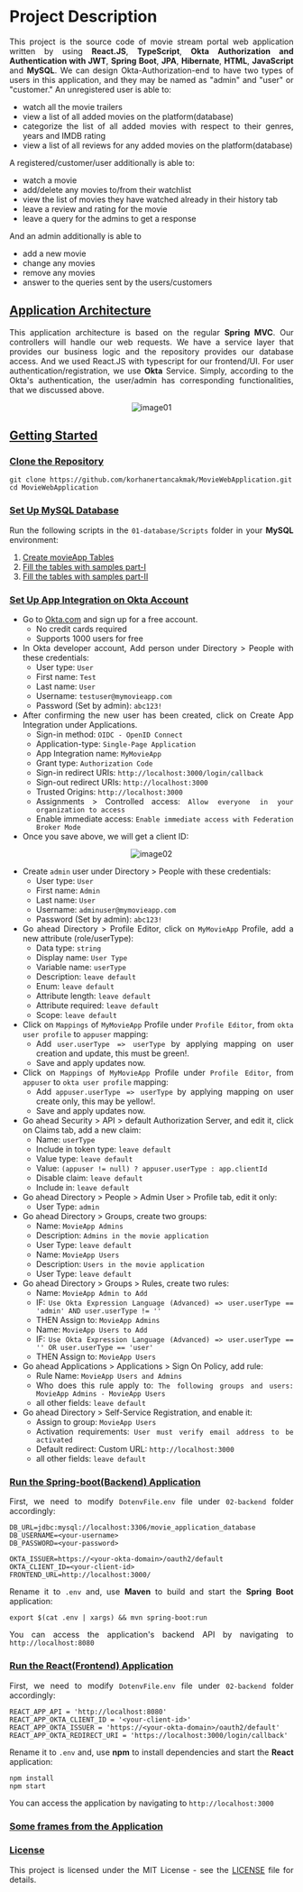 # Project Description
<div style="text-align:justify">

This project is the source code of movie stream portal web application written by using **React.JS**, 
**TypeScript**, **Okta Authorization and Authentication with JWT**, **Spring Boot**, 
**JPA**, **Hibernate**, **HTML**, **JavaScript** and **MySQL**. 
We can design Okta-Authorization-end to have two types of users in this application, 
and they may be named as "admin" and "user" or "customer."
An unregistered user is able to:

- watch all the movie trailers
- view a list of all added movies on the platform(database)
- categorize the list of all added movies with respect to their genres, years and IMDB rating
- view a list of all reviews for any added movies on the platform(database)

A registered/customer/user additionally is able to:

- watch a movie
- add/delete any movies to/from their watchlist
- view the list of movies they have watched already in their history tab
- leave a review and rating for the movie
- leave a query for the admins to get a response

And an admin additionally is able to

+ add a new movie
+ change any movies
+ remove any movies
+ answer to the queries sent by the users/customers

</div>

## [Application Architecture]()
<div style="text-align:justify">

This application architecture is based on the regular **Spring MVC**.
Our controllers will handle our web requests.
We have a service layer that provides our business logic and the repository provides our database access.
And we used React.JS with typescript for our frontend/UI.
For user authentication/registration, we use **Okta** Service.
Simply, according to the Okta's authentication, the user/admin has corresponding functionalities,
that we discussed above.

<div align="center">
    <img src="https://github.com/korhanertancakmak/MovieWebApplication/blob/master/images/01.png" alt="image01">
</div>

</div>

## [Getting Started]()
### [Clone the Repository]()
<div style="text-align:justify">

````shell
git clone https://github.com/korhanertancakmak/MovieWebApplication.git
cd MovieWebApplication
````
</div>

### [Set Up MySQL Database]()
<div style="text-align:justify">

Run the following scripts in the `01-database/Scripts` folder in your **MySQL** environment:

1. [Create movieApp Tables](https://github.com/korhanertancakmak/MovieWebApplication/blob/master/01-database/Scripts/MOVIEAPP_CREATE_TABLES.sql)
2. [Fill the tables with samples part-I](https://github.com/korhanertancakmak/MovieWebApplication/blob/master/01-database/Scripts/MOVIEAPP_DUMP_MOVIES_S1.sql)
3. [Fill the tables with samples part-II](https://github.com/korhanertancakmak/MovieWebApplication/blob/master/01-database/Scripts/MOVIEAPP_DUMP_MOVIES_S2.sql)

</div>

### [Set Up App Integration on Okta Account]()
<div style="text-align:justify">

* Go to [Okta.com](https://developer.okta.com/) and sign up for a free account.
    + No credit cards required
    + Supports 1000 users for free
* In Okta developer account, Add person under Directory > People with these credentials:
    + User type: `User`
    + First name: `Test`
    + Last name: `User`
    + Username: `testuser@mymovieapp.com`
    + Password (Set by admin): `abc123!`
* After confirming the new user has been created, click on Create App Integration under Applications. 
    + Sign-in method: `OIDC - OpenID Connect`
    + Application-type: `Single-Page Application`
    + App Integration name: `MyMovieApp`
    + Grant type: `Authorization Code`
    + Sign-in redirect URIs: `http://localhost:3000/login/callback`
    + Sign-out redirect URIs: `http://localhost:3000`
    + Trusted Origins: `http://localhost:3000`
    + Assignments > Controlled access: `Allow everyone in your organization to access`
    + Enable immediate access: `Enable immediate access with Federation Broker Mode`
* Once you save above, we will get a client ID:

<div align="center">
    <img src="https://github.com/korhanertancakmak/MovieWebApplication/blob/master/images/02.png" alt="image02">
</div>

* Create `admin` user under Directory > People with these credentials:
    + User type: `User`
    + First name: `Admin`
    + Last name: `User`
    + Username: `adminuser@mymovieapp.com`
    + Password (Set by admin): `abc123!`
* Go ahead Directory > Profile Editor, click on `MyMovieApp` Profile, add a new attribute (role/userType):
    + Data type: `string`
    + Display name: `User Type`
    + Variable name: `userType`
    + Description: `leave default`
    + Enum: `leave default`
    + Attribute length: `leave default`
    + Attribute required: `leave default`
    + Scope: `leave default`
* Click on `Mappings` of `MyMovieApp` Profile under `Profile Editor`, from `okta user profile` to `appuser` mapping:
    + Add `user.userType => userType` by applying mapping on user creation and update, this must be green!.
    + Save and apply updates now.
* Click on `Mappings` of `MyMovieApp` Profile under `Profile Editor`, from `appuser` to `okta user profile` mapping:
    + Add `appuser.userType => userType` by applying mapping on user create only, this may be yellow!.
    + Save and apply updates now.
* Go ahead Security > API > default Authorization Server, and edit it, click on Claims tab, add a new claim:
    + Name: `userType`
    + Include in token type: `leave default`
    + Value type: `leave default`
    + Value: `(appuser != null) ? appuser.userType : app.clientId`
    + Disable claim: `leave default`
    + Include in: `leave default`
* Go ahead Directory > People > Admin User > Profile tab, edit it only:
    + User Type: `admin`
* Go ahead Directory > Groups, create two groups:
    + Name: `MovieApp Admins`
    + Description: `Admins in the movie application`
    + User Type: `leave default`
    + Name: `MovieApp Users`
    + Description: `Users in the movie application`
    + User Type: `leave default`
* Go ahead Directory > Groups > Rules, create two rules:
    + Name: `MovieApp Admin to Add`
    + IF: `Use Okta Expression Language (Advanced) => user.userType == 'admin' AND user.userType != ''`
    + THEN Assign to: `MovieApp Admins`
    + Name: `MovieApp Users to Add`
    + IF: `Use Okta Expression Language (Advanced) => user.userType == '' OR user.userType == 'user'`
    + THEN Assign to: `MovieApp Users`
* Go ahead Applications > Applications > Sign On Policy, add rule:
    + Rule Name: `MovieApp Users and Admins`
    + Who does this rule apply to: `The following groups and users: MovieApp Admins - MovieApp Users`
    + all other fields: `leave default`
* Go ahead Directory > Self-Service Registration, and enable it:
    + Assign to group: `MovieApp Users`
    + Activation requirements: `User must verify email address to be activated`
    + Default redirect: Custom URL: `http://localhost:3000`
    + all other fields: `leave default`
</div>

### [Run the Spring-boot(Backend) Application]()
<div style="text-align:justify">

First, we need to modify `DotenvFile.env` file under `02-backend` folder accordingly:

````shell
DB_URL=jdbc:mysql://localhost:3306/movie_application_database
DB_USERNAME=<your-username>
DB_PASSWORD=<your-password>

OKTA_ISSUER=https://<your-okta-domain>/oauth2/default
OKTA_CLIENT_ID=<your-client-id>
FRONTEND_URL=http://localhost:3000/
````

Rename it to `.env` and, use **Maven** to build and start the **Spring Boot** application:

````shell
export $(cat .env | xargs) && mvn spring-boot:run
````

You can access the application's backend API by navigating to `http://localhost:8080`
</div>

### [Run the React(Frontend) Application]()
<div style="text-align:justify">

First, we need to modify `DotenvFile.env` file under `02-backend` folder accordingly:

````shell
REACT_APP_API = 'http://localhost:8080'
REACT_APP_OKTA_CLIENT_ID = '<your-client-id>'
REACT_APP_OKTA_ISSUER = 'https://<your-okta-domain>/oauth2/default'
REACT_APP_OKTA_REDIRECT_URI = 'https://localhost:3000/login/callback'
````

Rename it to `.env` and, use **npm** to install dependencies and start the **React** application:

````shell
npm install
npm start
````

You can access the application by navigating to `http://localhost:3000`
</div>

### [Some frames from the Application]()
<div style="text-align:justify">



</div>

### [License]()
<div style="text-align:justify">

This project is licensed under the MIT License -
see the [LICENSE](https://github.com/korhanertancakmak/JobPortalWebApplication/blob/master/LICENSE) file for details.
</div>